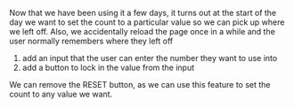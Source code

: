 Now that we have been using it a few days, it turns out at the start of the day we want to set the count to a particular value so we can pick up where we left off.  Also, we accidentally reload the page once in a while and the user normally remembers where they left off

1. add an input that the user can enter the number they want to use into
1. add a button to lock in the value from the input

We can remove the RESET button, as we can use this feature to set the count to any value we want.
